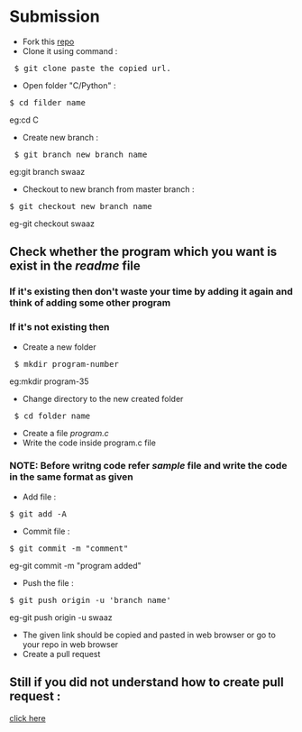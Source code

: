 # Submission
- Fork this [repo](https://github.com/swaaz/basicprograms)
- Clone it using command :
<pre> $ git clone paste_the_copied_url.</pre>
- Open folder "C/Python"  :
<pre>$ cd filder_name</pre>
  eg:cd C
- Create new branch :
<pre> $ git branch new_branch_name</pre>
   eg:git branch swaaz
- Checkout to new branch from master branch :
<pre>$ git checkout new_branch_name</pre>
   eg-git checkout swaaz
 ## Check whether the program which you want is exist in the _readme_ file
 ### If it's existing then don't waste your time by adding it again and think of adding some other program
 ### If it's not existing then 
 - Create a new folder
 <pre> $ mkdir program-number </pre>
 eg:mkdir program-35
 - Change directory to the new created folder
 <pre> $ cd folder_name </pre>
 - Create a file *program.c*
 - Write the code inside program.c file
 ### NOTE: Before writng code refer *sample* file and write the code in the same format as given
 - Add file :
<pre>$ git add -A</pre>
- Commit file :
<pre>$ git commit -m "comment"</pre>
   eg-git commit -m "program added"
- Push the file :
<pre>$ git push origin -u 'branch_name'</pre>
   eg-git push origin -u swaaz
- The given link should be copied and pasted in web browser or go to your repo in web browser
- Create a pull request
## Still if you did not understand how to create pull request :
[click here](https://gitme.js.org/)

